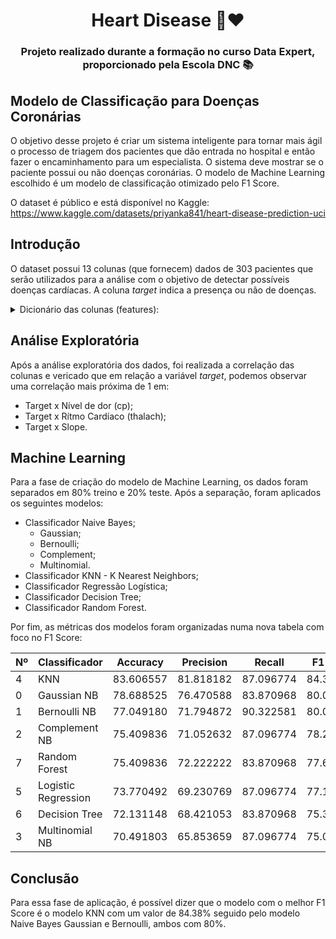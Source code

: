 <h1 align="center"> Heart Disease 🏥❤️ </h1>

<h3 align="center"> Projeto realizado durante a formação no curso Data Expert, proporcionado pela Escola DNC 📚 </h3>

<h2 align="left"> Modelo de Classificação para Doenças Coronárias </h2>

O objetivo desse projeto é criar um sistema inteligente para tornar mais ágil o processo de triagem dos pacientes que dão entrada no hospital e então fazer o encaminhamento para um especialista. O sistema deve mostrar se o paciente possui ou não doenças coronárias. O modelo de Machine Learning escolhido é um modelo de classificação otimizado pelo F1 Score.

O dataset é público e está disponível no Kaggle: https://www.kaggle.com/datasets/priyanka841/heart-disease-prediction-uci

<h2 align="left"> Introdução </h2>

O dataset possui 13 colunas (que fornecem) dados de 303 pacientes que serão utilizados para a análise com o objetivo de detectar possíveis doenças cardíacas. A coluna _target_ indica a presença ou não de doenças.

<details>
  <summary> Dicionário das colunas (features): </summary>
 
- age: Idade (Anos)
- sex: Sexo (1 = Masc e 0 = Fem)
- cp: Nível de dor ( 1 a 4 )
- trestbps: Pressão sanguínea em Repouso
- chol: colesterol em mg/dl:
- fbs: Fasting Blood Sugar (Teste diabético) > 120 mg/dl
- restecg: Eletrocardiogramas em repouso (0,1 ou 2)
- thalach: Ritmo cardíaco
- exang: Exercício físico que gerou Angina
- oldpeak: Depressão de ST induzida por exercício em relação ao repouso
- slope: Tipo de inclinação do segmento ST de pico do exercício
- ca: número de vasos sanguínios ressaltados (coloridos por fluoroscopia)
- thal: Talassemia -> 3 = normal; 6 = fixed defect; 7 = reversable defect
- target: (1 = doente; 0 = não doente)
</details>

<h2 align="left"> Análise Exploratória </h2>

Após a análise exploratória dos dados, foi realizada a correlação das colunas e vericado que em relação a variável _target_, podemos observar uma correlação mais próxima de 1 em:
- Target x Nível de dor (cp);
- Target x Rítmo Cardíaco (thalach);
- Target x Slope.

<h2 align="left"> Machine Learning </h2>

Para a fase de criação do modelo de Machine Learning, os dados foram separados em 80% treino e 20% teste. Após a separação, foram aplicados os seguintes modelos:
- Classificador Naive Bayes;
  * Gaussian;
  * Bernoulli;
  * Complement;
  * Multinomial.
- Classificador KNN - K Nearest Neighbors;
- Classificador Regressão Logística;
- Classificador Decision Tree;
- Classificador Random Forest.

Por fim, as métricas dos modelos foram organizadas numa nova tabela com foco no F1 Score:

Nº | Classificador | Accuracy | Precision | Recall | F1 Score |
-- |---------------|----------|-----------|--------|----------|
4 | KNN | 83.606557 | 81.818182 | 87.096774 | 84.375000 |
0 | Gaussian NB | 78.688525 | 76.470588 | 83.870968 | 80.000000 |
1 | Bernoulli NB | 77.049180 | 71.794872 | 90.322581 | 80.000000 |
2 | Complement NB | 75.409836 | 71.052632 | 87.096774 |	78.260870 |
7 | Random Forest | 75.409836 | 72.222222 | 83.870968 | 77.611940 |
5 | Logistic Regression | 73.770492 | 69.230769 | 87.096774 | 77.142857 |
6 | Decision Tree | 72.131148 | 68.421053 | 83.870968 | 75.362319 |
3 | Multinomial NB | 70.491803 | 65.853659 | 87.096774 | 75.000000 |

<h2 align="left"> Conclusão </h2>

Para essa fase de aplicação, é possível dizer que o modelo com o melhor F1 Score é o modelo KNN com um valor de 84.38% seguido pelo modelo Naive Bayes Gaussian e Bernoulli, ambos com 80%.
